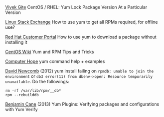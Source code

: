 
[Vivek Gite](https://www.cyberciti.biz/faq/centos-redhat-fedora-yum-lock-package-version-command/)
CentOS / RHEL: Yum Lock Package Version At a Particular Version

[Linux Stack Exchange](https://unix.stackexchange.com/questions/259640/how-to-use-yum-to-get-all-rpms-required-for-offline-use)
How to use yum to get all RPMs required, for offline use?

[Red Hat Customer Portal](https://access.redhat.com/solutions/10154)
How to use yum to download a package without installing it

[CentOS Wiki](https://wiki.centos.org/TipsAndTricks/YumAndRPM)
Yum and RPM Tips and Tricks

[Computer Hope](https://www.computerhope.com/unix/yum.htm)
yum command help + examples

[David Newcomb](http://www.bigsoft.co.uk/blog/2012/01/06/rpmdb-unable-to-join-the-environment)
(2012) yum install failing on `rpmdb: unable to join the environment` or `db3 error(11) from dbenv->open: Resource temporarily unavailable`. Do the followings:
```
rm -rf /var/lib/rpm/__db*
rpm --rebuilddb
```

[Benjamin Cane](https://bencane.com/2013/12/23/yum-plugins-verifying-packages-and-configurations-with-yum-verify/)
(2013) Yum Plugins: Verifying packages and configurations with Yum Verify

